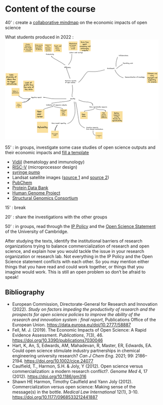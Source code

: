 # Content of the course

40' : create a [collaborative mindmap](https://mymarkmap.vercel.app/#https://raw.githubusercontent.com/Enro/economic-impacts-OS/main/mindmap.md) on the economic impacts of open science

What students produced in 2022 : <img src="Mindmap.png" />

55' : in groups, investigate some case studies of open science outputs and their economic impacts and [fill a template](https://github.com/Enro/economic-impacts-OS/blob/main/template.md)
* [Vidjil](https://www.vidjil.net/) (hematology and immunology)
* [RISC-V](https://riscv.org/) (microprocessor design)
* [syringe pump](https://hal.archives-ouvertes.fr/hal-02119548/)
* Landsat satellite images ([source 1](https://www.pnas.org/doi/10.1073/pnas.2001682117) and [source 2](https://www.unoosa.org/pdf/pres/stsc2012/2012ind-05E.pdf))
* [PubChem](https://journals.sagepub.com/doi/10.1177/0306312718772086)
* [Protein Data Bank](https://cdn.rcsb.org/rcsb-pdb/general_information/about_pdb/Economic%20Impacts%20of%20the%20PDB.pdf)
* [Human Genome Project](https://web.ornl.gov/sci/techresources/Human_Genome/publicat/BattelleReport2011.pdf)
* [Structural Genomics Consortium](https://www.ncbi.nlm.nih.gov/pmc/articles/PMC5396214/)

15' : break

20' : share the investigations with the other groups

50' : in groups, read through the [IP Policy](https://www.enterprise.cam.ac.uk/wp-content/uploads/2021/04/IP-Policy-in-Practice-Guidance-Note-25May10-FINAL-CLEAN-Updated-links-August-2015.pdf) and the [Open Science Statement](https://osc.cam.ac.uk/open-research-position-statement) of the University of Cambridge.

After studying the texts, identify the institutional barriers of research organizations trying to balance commercialization of research and open science, and explain how you would tackle the issue in your research organization or research lab. Not everything in the IP Policy and the Open Science statement conflicts with each other. So you may mention either things that you have read and could work together, or things that you imagine would work. This is still an open problem so don’t be afraid to speak!

## Bibliography
* European Commission, Directorate-General for Research and Innovation (2022). *Study on factors impeding the productivity of research and the prospects for open science policies to improve the ability of the research and innovation system : final report*, Publications Office of the European Union. https://data.europa.eu/doi/10.2777/58887
* Fell, M. J. (2019). The Economic Impacts of Open Science: A Rapid Evidence Assessment. *Publications*, 7(3), 46. https://doi.org/10.3390/publications7030046
* Hart, K, An, S, Edwards, AM, Mahadevan, R, Master, ER, Edwards, EA. Could open science stimulate industry partnerships in chemical engineering university research? *Can J Chem Eng*. 2021; 99: 2186– 2194. https://doi.org/10.1002/cjce.24077
* Caulfield, T., Harmon, S.H. & Joly, Y (2012). Open science versus commercialization: a modern research conflict?. *Genome Med* 4, 17 (2012). https://doi.org/10.1186/gm316
* Shawn HE Harmon, Timothy Caulfield and Yann Joly (2012). Commercialization versus open science: Making sense of the message(s) in the bottle. *Medical Law International* 12(1), 3-10. https://doi.org/10.1177/0968533212441887
